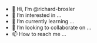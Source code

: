 - 👋 Hi, I’m @richard-brosler
- 👀 I’m interested in ...
- 🌱 I’m currently learning ...
- 💞️ I’m looking to collaborate on ...
- 📫 How to reach me ...

<!---
richard-brosler/richard-brosler is a ✨ special ✨ repository because its `README.md` (this file) appears on your GitHub profile.
You can click the Preview link to take a look at your changes.
--->
